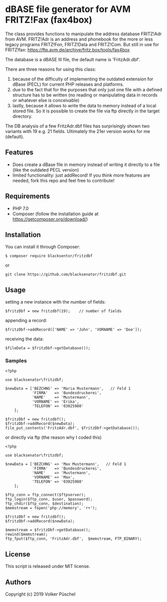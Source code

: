 # dBASE file generator for AVM FRITZ!Fax (fax4box)

The class provides functions to manipulate the address database FRITZ!Adr from AVM. FRITZ!Adr is an address and phonebook for the more or less legacy programs FRITZ!Fon, FRITZ!Data and FRITZ!Com. But still in use for FRITZ!fax: https://ftp.avm.de/archive/fritz.box/tools/fax4box

The database is a dBASE III file, the default name is 'FritzAdr.dbf'.

There are three reasons for using this class:
  1. because of the difficulty of implementing the outdated extension for dBase (PECL) for current PHP releases and platforms.
  2. due to the fact that for the purposes that only just one file with a defined structure has to be written (no reading or manipulating data in records or whatever else is conceivable)
  3. lastly, because it allows to write the data to memory instead of a local stored file. So it is possible to create the file via ftp directly in the target directory.

The DB analysis of a few FritzAdr.dbf files has surprisingly shown two variants with 19 e.g. 21 fields. Ultimately the 21er version works for me (default).

## Features

  * Does create a dBase file in memory instead of writing it directly to a file (like the outdated PECL version)
  * limited functionality: just addRecord! If you think more features are needed, fork this repo and feel free to contribute!

## Requirements

  * PHP 7.0
  * Composer (follow the installation guide at https://getcomposer.org/download/)

## Installation

You can install it through Composer:

    $ composer require blacksentor/fritzdbf

or

    git clone https://github.com/blacksenator/fritzdbf.git

## Usage

setting a new instance with the number of fields:

    $fritzDbf = new fritzdbf(19);    // number of fields

appending a record:

    $fritzDbf->addRecord(['NAME' => 'John', 'VORNAME' => 'Doe']);

receiving the data:

    $fileData = $fritzDbf->getDatabase());

### Samples

    <?php

    use blacksenator\fritzdbf;

    $newData = ['BEZCHNG' => 'Maria Mustermann',   // Feld 1
                'FIRMA'   => 'Bundesdruckerei',
                'NAME'    => 'Mustermann',
                'VORNAME' => 'Erika',
                'TELEFON' => '03025980'
        ];

    $fritzDbf = new fritzdbf();
    $fritzDbf->addRecord($newData);
    file_put_contents('FritzAdr.dbf', $fritzDbf->getDatabase());

or directly via ftp (the reason why I coded this)

    <?php

    use blacksenator\fritzdbf;

    $newData = ['BEZCHNG' => 'Max Mustermann',   // Feld 1
                'FIRMA'   => 'Bundesdruckerei',
                'NAME'    => 'Mustermann',
                'VORNAME' => 'Max',
                'TELEFON' => '03025980'
        ];

    $ftp_conn = ftp_connect($ftpserver);
    ftp_login($ftp_conn, $user, $password);
    ftp_chdir($ftp_conn, $destination);
    $memstream = fopen('php://memory', 'r+');

    $fritzDbf = new fritzdbf();
    $fritzDbf->addRecord($newData);

    $memstream = $fritzDbf->getDatabase();
    rewind($memstream);
    ftp_fput($ftp_conn, 'FritzAdr.dbf',  $memstream, FTP_BINARY);

## License
This script is released under MIT license.

## Authors
Copyright (c) 2019 Volker Püschel